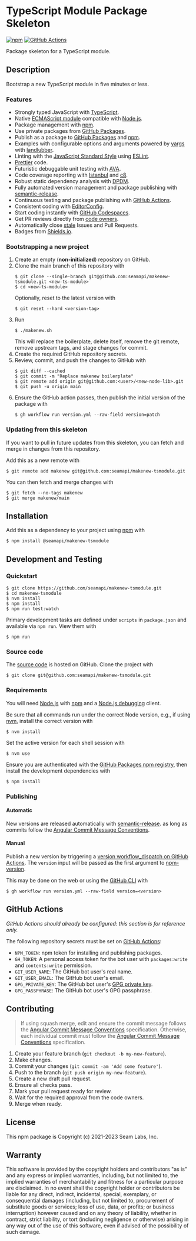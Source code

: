 # TypeScript Module Package Skeleton

[![npm](https://img.shields.io/npm/v/@seamapi/makenew-tsmodule.svg)](https://www.npmjs.com/package/@seamapi/makenew-tsmodule)
[![GitHub Actions](https://github.com/seamapi/makenew-tsmodule/actions/workflows/check.yml/badge.svg)](https://github.com/seamapi/makenew-tsmodule/actions/workflows/check.yml)

Package skeleton for a TypeScript module.

## Description

Bootstrap a new TypeScript module in five minutes or less.

### Features

- Strongly typed JavaScript with [TypeScript].
- Native [ECMAScript module] compatible with [Node.js].
- Package management with [npm].
- Use private packages from [GitHub Packages].
- Publish as a package to [GitHub Packages] and [npm].
- Examples with configurable options and arguments powered by [yargs] with [landlubber].
- Linting with the [JavaScript Standard Style] using [ESLint].
- [Prettier] code.
- Futuristic debuggable unit testing with [AVA].
- Code coverage reporting with [Istanbul] and [c8].
- Robust static dependency analysis with [DPDM].
- Fully automated version management and package publishing with [semantic-release].
- Continuous testing and package publishing with [GitHub Actions].
- Consistent coding with [EditorConfig].
- Start coding instantly with [GitHub Codespaces].
- Get PR reviews directly from [code owners].
- Automatically close [stale] Issues and Pull Requests.
- Badges from [Shields.io].

[AVA]: https://github.com/avajs/ava
[code owners]: https://github.blog/2017-07-06-introducing-code-owners/
[DPDM]: https://github.com/acrazing/dpdm
[ECMAScript module]: https://nodejs.org/api/esm.html
[ESLint]: https://eslint.org/
[EditorConfig]: https://editorconfig.org/
[GitHub Actions]: https://github.com/features/actions
[GitHub Codespaces]: https://github.com/features/packages
[GitHub Packages]: https://github.com/features/packages
[Istanbul]: https://istanbul.js.org/
[JavaScript Standard Style]: https://standardjs.com/
[Node.js]: https://nodejs.org/
[Prettier]: https://prettier.io/
[semantic-release]: https://semantic-release.gitbook.io/
[Shields.io]: https://shields.io/
[stale]: https://github.com/marketplace/stale
[TypeScript]: https://www.typescriptlang.org/
[c8]: https://github.com/bcoe/c8
[landlubber]: https://github.com/razor-x/landlubber
[npm]: https://www.npmjs.com/
[yargs]: https://yargs.js.org/

### Bootstrapping a new project

1. Create an empty (**non-initialized**) repository on GitHub.
2. Clone the main branch of this repository with
   ```
   $ git clone --single-branch git@github.com:seamapi/makenew-tsmodule.git <new-ts-module>
   $ cd <new-ts-module>
   ```
   Optionally, reset to the latest version with
   ```
   $ git reset --hard <version-tag>
   ```
3. Run
   ```
   $ ./makenew.sh
   ```
   This will replace the boilerplate, delete itself,
   remove the git remote, remove upstream tags,
   and stage changes for commit.
4. Create the required GitHub repository secrets.
5. Review, commit, and push the changes to GitHub with
   ```
   $ git diff --cached
   $ git commit -m "Replace makenew boilerplate"
   $ git remote add origin git@github.com:<user>/<new-node-lib>.git
   $ git push -u origin main
   ```
6. Ensure the GitHub action passes,
   then publish the initial version of the package with
   ```
   $ gh workflow run version.yml --raw-field version=patch
   ```

### Updating from this skeleton

If you want to pull in future updates from this skeleton,
you can fetch and merge in changes from this repository.

Add this as a new remote with

```
$ git remote add makenew git@github.com:seamapi/makenew-tsmodule.git
```

You can then fetch and merge changes with

```
$ git fetch --no-tags makenew
$ git merge makenew/main
```

## Installation

Add this as a dependency to your project using [npm] with

```
$ npm install @seamapi/makenew-tsmodule
```

[npm]: https://www.npmjs.com/

## Development and Testing

### Quickstart

```
$ git clone https://github.com/seamapi/makenew-tsmodule.git
$ cd makenew-tsmodule
$ nvm install
$ npm install
$ npm run test:watch
```

Primary development tasks are defined under `scripts` in `package.json`
and available via `npm run`.
View them with

```
$ npm run
```

### Source code

The [source code] is hosted on GitHub.
Clone the project with

```
$ git clone git@github.com:seamapi/makenew-tsmodule.git
```

[source code]: https://github.com/seamapi/makenew-tsmodule

### Requirements

You will need [Node.js] with [npm] and a [Node.js debugging] client.

Be sure that all commands run under the correct Node version, e.g.,
if using [nvm], install the correct version with

```
$ nvm install
```

Set the active version for each shell session with

```
$ nvm use
```

Ensure you are authenticated with the [GitHub Packages npm registry],
then install the development dependencies with

```
$ npm install
```

[Node.js]: https://nodejs.org/
[Node.js debugging]: https://nodejs.org/en/docs/guides/debugging-getting-started/
[npm]: https://www.npmjs.com/
[nvm]: https://github.com/creationix/nvm
[GitHub Packages npm registry]: https://docs.github.com/en/packages/working-with-a-github-packages-registry/working-with-the-npm-registry#authenticating-to-github-packages

### Publishing

#### Automatic

New versions are released automatically with [semantic-release].
as long as commits follow the [Angular Commit Message Conventions].

[Angular Commit Message Conventions]: https://semantic-release.gitbook.io/semantic-release/#commit-message-format
[semantic-release]: https://semantic-release.gitbook.io/

#### Manual

Publish a new version by triggering a [version workflow_dispatch on GitHub Actions].
The `version` input will be passed as the first argument to [npm-version].

This may be done on the web or using the [GitHub CLI] with

```
$ gh workflow run version.yml --raw-field version=<version>
```

[GitHub CLI]: https://cli.github.com/
[npm-version]: https://docs.npmjs.com/cli/version
[version workflow_dispatch on GitHub Actions]: https://github.com/seamapi/makenew-tsmodule/actions?query=workflow%3Aversion

## GitHub Actions

_GitHub Actions should already be configured: this section is for reference only._

The following repository secrets must be set on [GitHub Actions]:

- `NPM_TOKEN`: npm token for installing and publishing packages.
- `GH_TOKEN`: A personal access token for the bot user with
  `packages:write` and `contents:write` permission.
- `GIT_USER_NAME`: The GitHub bot user's real name.
- `GIT_USER_EMAIL`: The GitHub bot user's email.
- `GPG_PRIVATE_KEY`: The GitHub bot user's [GPG private key].
- `GPG_PASSPHRASE`: The GitHub bot user's GPG passphrase.

[GitHub Actions]: https://github.com/features/actions
[GPG private key]: https://github.com/marketplace/actions/import-gpg#prerequisites

## Contributing

> If using squash merge, edit and ensure the commit message follows the [Angular Commit Message Conventions] specification.
> Otherwise, each individual commit must follow the [Angular Commit Message Conventions] specification.

1. Create your feature branch (`git checkout -b my-new-feature`).
2. Make changes.
3. Commit your changes (`git commit -am 'Add some feature'`).
4. Push to the branch (`git push origin my-new-feature`).
5. Create a new draft pull request.
6. Ensure all checks pass.
7. Mark your pull request ready for review.
8. Wait for the required approval from the code owners.
9. Merge when ready.

[Angular Commit Message Conventions]: https://semantic-release.gitbook.io/semantic-release/#commit-message-format

## License

This npm package is Copyright (c) 2021-2023 Seam Labs, Inc.

## Warranty

This software is provided by the copyright holders and contributors "as is" and
any express or implied warranties, including, but not limited to, the implied
warranties of merchantability and fitness for a particular purpose are
disclaimed. In no event shall the copyright holder or contributors be liable for
any direct, indirect, incidental, special, exemplary, or consequential damages
(including, but not limited to, procurement of substitute goods or services;
loss of use, data, or profits; or business interruption) however caused and on
any theory of liability, whether in contract, strict liability, or tort
(including negligence or otherwise) arising in any way out of the use of this
software, even if advised of the possibility of such damage.
